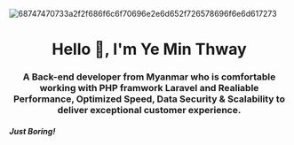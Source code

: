 ![68747470733a2f2f686f6c6f70696e2e6d652f726578696f6e6d617273](https://github.com/user-attachments/assets/fbe48c1a-c3dc-4211-a903-fd8b9a0d9438)

<h1 align="center">Hello 👋, I'm Ye Min Thway</h1>
<h3 align="center">A Back-end developer from Myanmar who is comfortable working with PHP framwork Laravel and Realiable Performance, Optimized Speed, Data Security & Scalability to deliver exceptional customer experience.</h3>

<h5>Just Boring!</h5>
